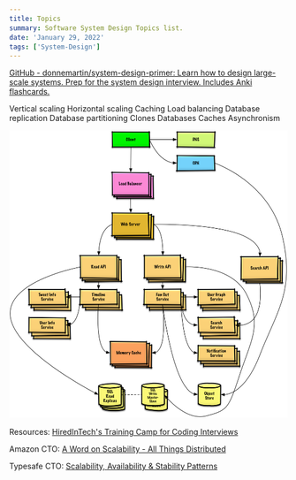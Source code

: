 ```yaml
---
title: Topics
summary: Software System Design Topics list.
date: 'January 29, 2022'
tags: ['System-Design']
---
```


[GitHub - donnemartin/system-design-primer: Learn how to design large-scale systems. Prep for the system design interview. Includes Anki flashcards.](https://github.com/donnemartin/system-design-primer)

Vertical scaling
Horizontal scaling
Caching
Load balancing
Database replication
Database partitioning
Clones
Databases
Caches
Asynchronism

![Index of system design topics](https://github.com/donnemartin/system-design-primer/blob/master/images/jrUBAF7.png?raw=true)

Resources:
[HiredInTech's Training Camp for Coding Interviews](https://www.hiredintech.com/classrooms/system-design/lesson/52)

Amazon CTO:
[A Word on Scalability - All Things Distributed](https://www.allthingsdistributed.com/2006/03/a_word_on_scalability.html)

Typesafe CTO:
[Scalability, Availability & Stability Patterns](https://www.slideshare.net/jboner/scalability-availability-stability-patterns/)
